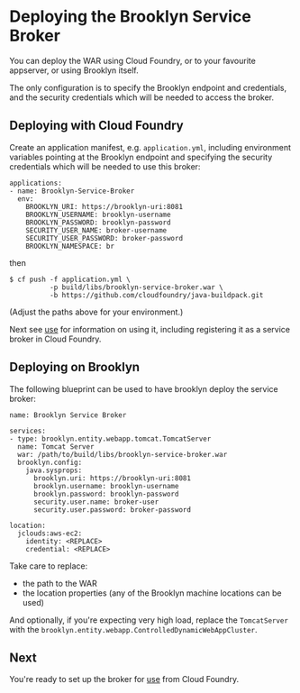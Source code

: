 
# Deploying the Brooklyn Service Broker

You can deploy the WAR using Cloud Foundry,
or to your favourite appserver, or using Brooklyn itself.

The only configuration is to specify the Brooklyn endpoint and credentials, 
and the security credentials which will be needed to access the broker. 


## Deploying with Cloud Foundry

Create an application manifest, e.g. `application.yml`, 
including environment variables pointing at the Brooklyn endpoint
and specifying the security credentials which will be needed to use this broker:

    applications:
    - name: Brooklyn-Service-Broker
      env:
        BROOKLYN_URI: https://brooklyn-uri:8081
        BROOKLYN_USERNAME: brooklyn-username
        BROOKLYN_PASSWORD: brooklyn-password
        SECURITY_USER_NAME: broker-username
        SECURITY_USER_PASSWORD: broker-password
        BROOKLYN_NAMESPACE: br

then 

    $ cf push -f application.yml \
              -p build/libs/brooklyn-service-broker.war \
              -b https://github.com/cloudfoundry/java-buildpack.git

(Adjust the paths above for your environment.)

Next see [use](use.md) for information on using it, including registering it as a service broker in Cloud Foundry.


## Deploying on Brooklyn

The following blueprint can be used to have brooklyn deploy the service broker:

    name: Brooklyn Service Broker
    
    services:
    - type: brooklyn.entity.webapp.tomcat.TomcatServer
      name: Tomcat Server
      war: /path/to/build/libs/brooklyn-service-broker.war
      brooklyn.config:
        java.sysprops:
          brooklyn.uri: https://brooklyn-uri:8081
          brooklyn.username: brooklyn-username
          brooklyn.password: brooklyn-password
          security.user.name: broker-user
          security.user.password: broker-password
          
    location: 
      jclouds:aws-ec2:
        identity: <REPLACE>
        credential: <REPLACE>

Take care to replace:

* the path to the WAR
* the location properties (any of the Brooklyn machine locations can be used)

And optionally, if you're expecting very high load, replace the `TomcatServer` with
the `brooklyn.entity.webapp.ControlledDynamicWebAppCluster`.

 
## Next

You're ready to set up the broker for [use](use.md) from Cloud Foundry.
